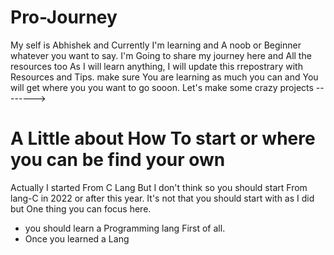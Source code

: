 # Pro-Journey
My self is Abhishek and Currently I'm learning and A noob or Beginner whatever you want to say. 
I'm Going to share my journey here and All the resources too
As I will learn anything, I will update this rrepostrary with Resources and Tips. 
make sure You are learning as much you can and You will get where you you want to go sooon. 
Let's make some crazy projects -------->

# A Little about How To start or where you can be find your own
Actually I started From C Lang But I don't think so you should start From lang-C in 2022 or after this year. It's not that you should start with as I did but One thing you can focus here.
- you should learn a Programming lang First of all. 
- Once you learned a Lang 
